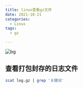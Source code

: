 ```yaml
---
title: linux查看gz文件
date: 2021-10-21
categories:
  - Linux
tags:
  - gz

---
```


![bg](https://gitee.com/snowyan/image/raw/master/2021/202110221507252.png)

<!-- more -->

## 查看打包封存的日志文件

```bash
zcat log.gz | grep '关键词'
```
